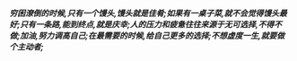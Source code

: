 ***穷困潦倒的时候,只有一个馒头,馒头就是佳肴;如果有一桌子菜,就不会觉得馒头最好;只有一条路,能到终点,就是庆幸;人的压力和疲惫往往来源于无可选择,不得不做;加油,努力调高自己;在最需要的时候,给自己更多的选择;不想虚度一生,就要做个主动者;***
